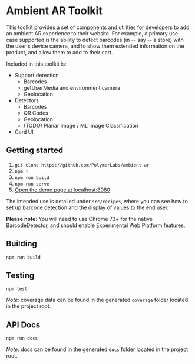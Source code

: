 # Ambient AR Toolkit

This toolkit provides a set of components and utilities for developers to add an
ambient AR experience to their website. For example, a primary use-case supported
is the ability to detect barcodes (in -- say -- a store) with the user's device
camera, and to show them extended information on the product, and allow them to
add to their cart.

Included in this toolkit is:

* Support detection
  * Barcodes
  * getUserMedia and environment camera
  * Geolocation
* Detectors
  * Barcodes
  * QR Codes
  * Geolocation
  * (TODO) Planar Image / ML Image Classification
* Card UI

## Getting started

1. `git clone https://github.com/PolymerLabs/ambient-ar`
1. `npm i`
1. `npm run build`
1. `npm run serve`
1. [Open the demo page at localhost:8080](http://localhost:8080)

The intended use is detailed under `src/recipes`, where you can see how to set
up barcode detection and the display of values to the end user.

**Please note:** You will need to use Chrome 73+ for the native BarcodeDetector,
and should enable Experimental Web Platform features.

## Building

`npm run build`

## Testing

`npm test`

_Note:_ coverage data can be found in the generated `coverage` folder located in
the project root.

## API Docs

`npm run docs`

_Note:_ docs can be found in the generated `docs` folder located in
the project root.

